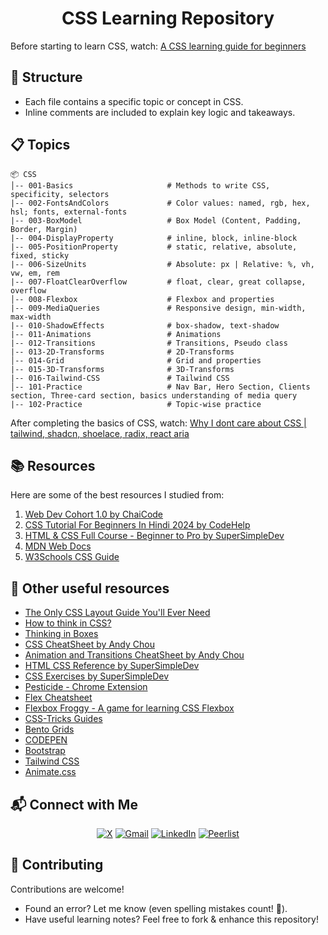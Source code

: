 <h1 align="center">CSS Learning Repository</h1>

Before starting to learn CSS, watch: [A CSS learning guide for beginners](https://www.youtube.com/watch?v=aLzfFJb8rWo)

## 📂 Structure
- Each file contains a specific topic or concept in CSS.
- Inline comments are included to explain key logic and takeaways.

## 📋 Topics 

```
📦 CSS 
│-- 001-Basics                     # Methods to write CSS, specificity, selectors
|-- 002-FontsAndColors             # Color values: named, rgb, hex, hsl; fonts, external-fonts
|-- 003-BoxModel                   # Box Model (Content, Padding, Border, Margin)
|-- 004-DisplayProperty            # inline, block, inline-block
|-- 005-PositionProperty           # static, relative, absolute, fixed, sticky
|-- 006-SizeUnits                  # Absolute: px | Relative: %, vh, vw, em, rem
|-- 007-FloatClearOverflow         # float, clear, great collapse, overflow
│-- 008-Flexbox                    # Flexbox and properties
|-- 009-MediaQueries               # Responsive design, min-width, max-width
|-- 010-ShadowEffects              # box-shadow, text-shadow
|-- 011-Animations                 # Animations
|-- 012-Transitions                # Transitions, Pseudo class
|-- 013-2D-Transforms              # 2D-Transforms
│-- 014-Grid                       # Grid and properties
|-- 015-3D-Transforms              # 3D-Transforms
|-- 016-Tailwind-CSS               # Tailwind CSS
│-- 101-Practice                   # Nav Bar, Hero Section, Clients section, Three-card section, basics understanding of media query
|-- 102-Practice                   # Topic-wise practice
```

After completing the basics of CSS, watch: [Why I dont care about CSS | tailwind, shadcn, shoelace, radix, react aria](https://www.youtube.com/watch?v=4-Y0r7aIZJQ)

## 📚 Resources
Here are some of the best resources I studied from: 

1. [Web Dev Cohort 1.0 by ChaiCode](https://courses.chaicode.com/learn/batch/about?bundleId=214297)
2. [CSS Tutorial For Beginners In Hindi 2024 by CodeHelp](https://www.youtube.com/watch?v=dSJM4Gyh8jE)
3. [HTML & CSS Full Course - Beginner to Pro by SuperSimpleDev](https://www.youtube.com/watch?v=G3e-cpL7ofc)
4. [MDN Web Docs](https://developer.mozilla.org/en-US/docs/Web/CSS)
5. [W3Schools CSS Guide](https://www.w3schools.com/css/default.asp)

## 🔗 Other useful resources
- [The Only CSS Layout Guide You'll Ever Need](https://www.youtube.com/watch?v=i1FeOOhNnwU)
- [How to think in CSS?](https://piratefsh.github.io/how-to/2016/01/27/how-to-think-in-css.html)
- [Thinking in Boxes](https://dev.to/ziizium/thinking-in-boxes-5ad6)
- [CSS CheatSheet by Andy Chou](https://acchou.github.io/html-css-cheat-sheet/html-css-cheat-sheet.html#css)
- [Animation and Transitions CheatSheet by Andy Chou](https://acchou.github.io/html-css-cheat-sheet/animation.html#animation)
- [HTML CSS Reference by SuperSimpleDev](https://supersimpledev.github.io/references/html-css-reference.pdf)
- [CSS Exercises by SuperSimpleDev](https://github.com/SuperSimpleDev/html-css-course/tree/main/1-exercise-solutions)
- [Pesticide - Chrome Extension](https://chromewebstore.google.com/detail/pesticide-for-chrome/bakpbgckdnepkmkeaiomhmfcnejndkbi?hl=en)
- [Flex Cheatsheet](https://yoksel.github.io/flex-cheatsheet/)
- [Flexbox Froggy - A game for learning CSS Flexbox](https://flexboxfroggy.com/)
- [CSS-Tricks Guides](https://css-tricks.com/guides/)
- [Bento Grids](https://bentogrids.com/)
- [CODEPEN](https://codepen.io/)
- [Bootstrap](https://getbootstrap.com/)
- [Tailwind CSS](https://tailwindcss.com/)
- [Animate.css](https://animate.style/)

## 📬 Connect with Me  
  
<div align="center">

[![X](https://img.shields.io/badge/X-%23000000.svg?logo=X&logoColor=white)](https://twitter.com/VishalKapgate)
[![Gmail](https://img.shields.io/badge/Gmail-D14836?logo=gmail&logoColor=white)](mailto:vishaldk26@gmail.com)
[![LinkedIn](https://custom-icon-badges.demolab.com/badge/LinkedIn-0A66C2?logo=linkedin-white&logoColor=fff)](https://linkedin.com/in/vishalkapgate)
[![Peerlist](https://img.shields.io/badge/-Peerlist-00AA45?style=flat&logo=peerlist&logoColor=white)](https://peerlist.io/vishalkapgate)

</div>

## 🤝 Contributing
Contributions are welcome!  

- Found an error? Let me know (even spelling mistakes count! 📝).  
- Have useful learning notes? Feel free to fork & enhance this repository!
